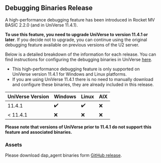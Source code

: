 ## Debugging Binaries Release

A high-performance debugging feature has been introduced in Rocket MV BASIC 2.2.0 (and in UniVerse 11.4.1). 

**To use this feature, you need to upgrade UniVerse to version 11.4.1 or later**. If you decide not to upgrade, you can continue using the original debugging feature available on previous versions of the U2 server.

Below is a detailed breakdown of the information for each release. You can find instructions for configuring the debugging binaries in UniVerse [here](https://rocketsoftware.github.io/rocket-mvbasic/usage/ConfigDap/#configure-debugging-binaries-in-universe).

 - This high-performance debugging feature is only supported on UniVerse version 11.4.1 for Windows and Linux platforms.
 - If you are using UniVerse 11.4.1 there is no need to manually download and configure these binaries, they are already included in this release.

|  UniVerse  Version |   Windows |   Linux    |    AIX   |
| ------------------ | --------- | ---------- | -------- |
|   11.4.1           |     ✔️   |     ✔️     |    ❌   |
|   < 11.4.1         |     ❌   |     ❌     |    ❌   |

**Please note that versions of UniVerse prior to 11.4.1 do not support this feature and associated binaries.**

### Assets

Please download dap_agent binaries form [GitHub release](https://github.com/RocketSoftware/rocket-mvbasic/releases).
